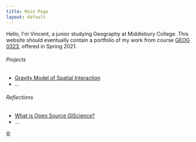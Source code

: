```yaml
---
title: Main Page
layout: default
---
```


Hello, I'm Vincent, a junior studying Geography at Middlebury College. This website should eventually contain a portfolio of my work from course [GEOG 0323](https://gis4dev.github.io), offered in Spring 2021.

###### Projects
 - [Gravity Model of Spatial Interaction](gravity/gravity.md)
 - ...

###### Reflections
 - [What is Open Source GIScience?](reflections/open-source.md)
 - ...

[:globe_with_meridians:](https://www.openstreetmap.org/#map=4/0.04/-0.04)
